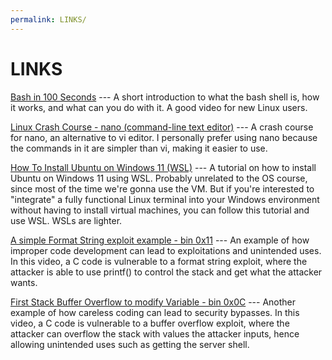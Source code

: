 ```yaml
---
permalink: LINKS/
---
```


# LINKS

[Bash in 100 Seconds](https://www.youtube.com/watch?v=I4EWvMFj37g) ---
A short introduction to what the bash shell is, how it works, and what can you do with it. A good video for new Linux users.

[Linux Crash Course - nano (command-line text editor)](https://www.youtube.com/watch?v=DLeATFgGM-A) ---
A crash course for nano, an alternative to vi editor. I personally prefer using nano because the commands in it are simpler than vi, making it easier to use.

[How To Install Ubuntu on Windows 11 (WSL)](https://www.youtube.com/watch?v=wjbbl0TTMeo) ---
A tutorial on how to install Ubuntu on Windows 11 using WSL. Probably unrelated to the OS course, since most of the time we're gonna use the VM. But if you're interested to "integrate" a fully functional Linux terminal into your Windows environment without having to install virtual machines, you can follow this tutorial and use WSL. WSLs are lighter.

[A simple Format String exploit example - bin 0x11](https://www.youtube.com/watch?v=0WvrSfcdq1I) ---
An example of how improper code development can lead to exploitations and unintended uses. In this video, a C code is vulnerable to a format string exploit, where the attacker is able to use printf() to control the stack and get what the attacker wants.

[First Stack Buffer Overflow to modify Variable - bin 0x0C](https://www.youtube.com/watch?v=T03idxny9jE) ---
Another example of how careless coding can lead to security bypasses. In this video, a C code is vulnerable to a buffer overflow exploit, where the attacker can overflow the stack with values the attacker inputs, hence allowing unintended uses such as getting the server shell.



